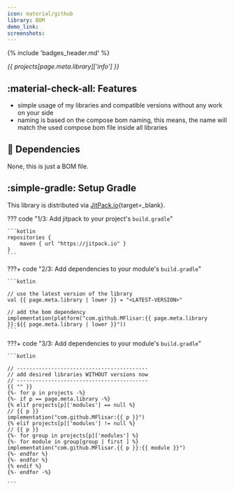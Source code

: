 ```yaml
---
icon: material/github
library: BOM
demo_link:
screenshots:
---
```


{% include 'badges_header.md' %}

<i>{{ projects[page.meta.library]['info'] }}</i>

## :material-check-all: Features

* simple usage of my libraries and compatible versions without any work on your side
* naming is based on the compose bom naming, this means, the name will match the used compose bom file inside all libraries

## :link: Dependencies

None, this is just a BOM file.

## :simple-gradle: Setup Gradle

This library is distributed via [JitPack.io](https://jitpack.io/){target=_blank}.

??? code "1/3: Add jitpack to your project's `build.gradle`"

    ```kotlin
    repositories {
        maven { url "https://jitpack.io" }
    }
    ```

???+ code "2/3: Add dependencies to your module's `build.gradle`"

    ```kotlin

    // use the latest version of the library
    val {{ page.meta.library | lower }} = "<LATEST-VERSION>" 

    // add the bom dependency
    implementation(platform("com.github.MFlisar:{{ page.meta.library }}:${{ page.meta.library | lower }}"))
    ```

???+ code "3/3: Add dependencies to your module's `build.gradle`"

    ```kotlin

    // ------------------------------------------
    // add desired libraries WITHOUT versions now
    // ------------------------------------------
    {{ "" }}
    {%- for p in projects -%}
    {%- if p == page.meta.library -%}
    {% elif projects[p]['modules'] == null %}
    // {{ p }}
    implementation("com.github.MFlisar:{{ p }}")
    {% elif projects[p]['modules'] != null %}
    // {{ p }}
    {%- for group in projects[p]['modules'] %}
    {%- for module in group[group | first ] %}
    implementation("com.github.MFlisar.{{ p }}:{{ module }}")
    {%- endfor %}
    {%- endfor %}
    {% endif %}
    {%- endfor -%}

    ```